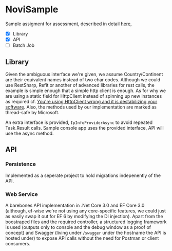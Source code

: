 # NoviSample

Sample assigment for assessment, described in detail [here][assigment],

- [X] Library
- [X] API
- [ ] Batch Job

## Library

Given the ambiguous interface we're given, we assume Country/Continent are their equivalent names instead of two char codes.
Although we could use RestSharp, Refit or another of advanced libraries for rest calls, the example is simple enough that a simple http client is enough. As for why we are using a static field for HttpClient instead of spinning up new instances as required cf. [You're using HttpClient wrong and it is destabilizing your software][httpClient]. Also, the methods used by our implementation are marked as thread-safe by Microsoft.

An extra interface is provided, ```IpInfoProviderAsync``` to avoid repeated Task.Result calls. Sample console app uses the provided interface, API will use the async method.

## API

### Persistence

Implemented as a seperate project to hold migrations indepenently of the API.

### Web Service

A barebones API implementation in .Net Core 3.0 and EF Core 3.0 (although, ef-wise we're not using any core-specific features, we could just as easily swap it out for EF 6 by modifying the DI injection). Apart from the boostraped files and the required controller, a structured logging framework is used (outputs only to console and the debug window as a proof of concept) and Swagger (living under ```/swagger``` under the hostname the API is hosted under) to expose API calls without the need for Postman or client consumers.

[assigment]: assigment.pdf
[httpClient]: https://aspnetmonsters.com/2016/08/2016-08-27-httpclientwrong/
[modelDefinition]: src/NoviSample.Services/Models/IpDetailResponse.cs
[ipController]: src/NoviSample.Api/Controller/IpController.cs
